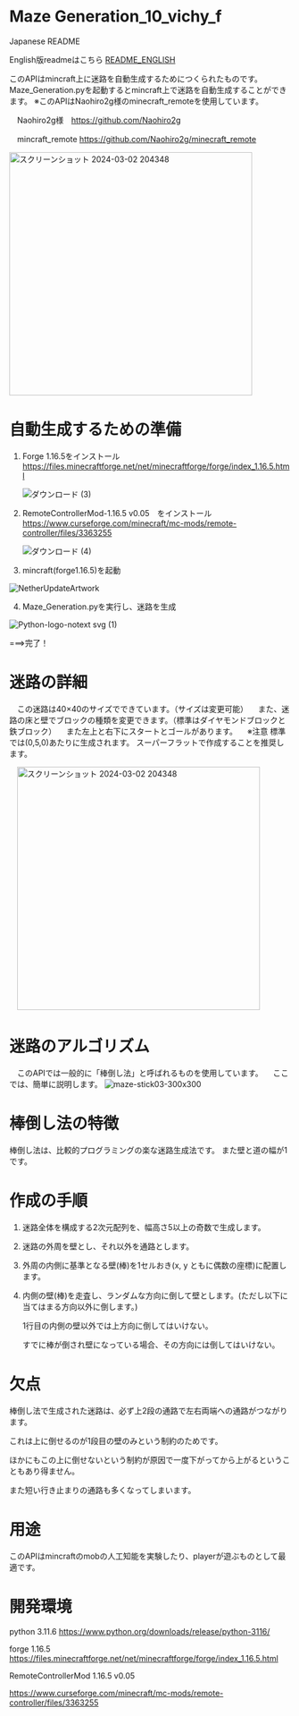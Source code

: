 # Maze Generation_10_vichy_f


Japanese README

English版readmeはこちら
[README_ENGLISH](README_en.md)

このAPIはmincraft上に迷路を自動生成するためにつくられたものです。
Maze_Generation.pyを起動するとmincraft上で迷路を自動生成することができます。
※このAPIはNaohiro2g様のminecraft_remoteを使用しています。

　Naohiro2g様　https://github.com/Naohiro2g
 
　mincraft_remote https://github.com/Naohiro2g/minecraft_remote 
 
<img width="435" alt="スクリーンショット 2024-03-02 204348" src="https://github.com/vichyalpha/Maze-Generation_vichy_f/assets/107329825/bcd89e79-4446-4b0d-82d8-9856f8ac544a">

# 自動生成するための準備

1. Forge 1.16.5をインストール
　　　https://files.minecraftforge.net/net/minecraftforge/forge/index_1.16.5.html

   ![ダウンロード (3)](https://github.com/vichyalpha/Maze-Generation_vichy_f/assets/107329825/e2e9de27-5113-4a02-807b-1e4da3dc1f91)

2. RemoteControllerMod-1.16.5 v0.05　をインストール
　　　https://www.curseforge.com/minecraft/mc-mods/remote-controller/files/3363255

    ![ダウンロード (4)](https://github.com/vichyalpha/Maze-Generation_vichy_f/assets/107329825/65c0c363-52e1-41f4-9b71-cf71aded1235)

3. mincraft(forge1.16.5)を起動

![NetherUpdateArtwork](https://github.com/vichyalpha/Maze-Generation_vichy_f/assets/107329825/28acd239-7094-43ac-8a8f-f79a9329ea85)

4. Maze_Generation.pyを実行し、迷路を生成

![Python-logo-notext svg (1)](https://github.com/vichyalpha/Maze-Generation_vichy_f/assets/107329825/ae62b1b0-3ac0-458c-b5bc-93e8705a64d5)


===>完了！

# 迷路の詳細
　この迷路は40×40のサイズでできています。（サイズは変更可能）
　また、迷路の床と壁でブロックの種類を変更できます。（標準はダイヤモンドブロックと鉄ブロック）
　また左上と右下にスタートとゴールがあります。
　※注意
   標準では(0,5,0)あたりに生成されます。
   スーパーフラットで作成することを推奨します。
   
　<img width="435" alt="スクリーンショット 2024-03-02 204348" src="https://github.com/vichyalpha/Maze-Generation_vichy_f/assets/107329825/f98274d1-e257-47a2-bf9b-6c349bfa00e3">


# 迷路のアルゴリズム
　このAPIでは一般的に「棒倒し法」と呼ばれるものを使用しています。
　ここでは、簡単に説明します。
 ![maze-stick03-300x300](https://github.com/vichyalpha/Maze-Generation_vichy_f/assets/107329825/d47df9f0-dc6f-4517-b529-809ce2d67134)


  # 棒倒し法の特徴
  棒倒し法は、比較的プログラミングの楽な迷路生成法です。
  また壁と道の幅が1です。

  # 作成の手順
  
   1. 迷路全体を構成する2次元配列を、幅高さ5以上の奇数で生成します。
        
   2. 迷路の外周を壁とし、それ以外を通路とします。
        
   3. 外周の内側に基準となる壁(棒)を1セルおき(x, y ともに偶数の座標)に配置します。
        
   4. 内側の壁(棒)を走査し、ランダムな方向に倒して壁とします。(ただし以下に当てはまる方向以外に倒します。)
        
      1行目の内側の壁以外では上方向に倒してはいけない。
            
       すでに棒が倒され壁になっている場合、その方向には倒してはいけない。

 # 欠点
  棒倒し法で生成された迷路は、必ず上2段の通路で左右両端への通路がつながります。
  
  これは上に倒せるのが1段目の壁のみという制約のためです。
  
  ほかにもこの上に倒せないという制約が原因で一度下がってから上がるということもあり得ません。
  
  また短い行き止まりの通路も多くなってしまいます。
  # 用途

このAPIはmincraftのmobの人工知能を実験したり、playerが遊ぶものとして最適です。

# 開発環境

python 3.11.6
 https://www.python.org/downloads/release/python-3116/
 
forge 1.16.5
 https://files.minecraftforge.net/net/minecraftforge/forge/index_1.16.5.html

RemoteControllerMod 1.16.5 v0.05

 https://www.curseforge.com/minecraft/mc-mods/remote-controller/files/3363255

